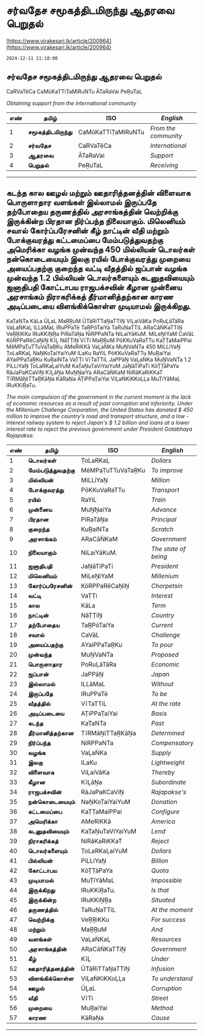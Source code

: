 # சர்வதேச சமூகத்திடமிருந்து ஆதரவை பெறுதல்

[https://www.virakesari.lk/article/200964](https://www.virakesari.lk/article/200964)

`2024-12-11 11:18:00`

## சர்வதேச சமூகத்திடமிருந்து ஆதரவை பெறுதல்

CaRVaTēCa CaMūKaTTiṬaMiRuNTu ĀTaRaVai PeṞuTaL

*Obtaining support from the international community*

எண்|**தமிழ்**|ISO|*English*
---|---|---|---
1|**சமூகத்திடமிருந்து**|CaMūKaTTiṬaMiRuNTu|*From the community*
2|**சர்வதேச**|CaRVaTēCa|*International*
3|**ஆதரவை**|ĀTaRaVai|*Support*
4|**பெறுதல்**|PeṞuTaL|*Receiving*

---

## கடந்த கால ஊழல் மற்றும் ஊதாரித்தனத்தின் விளைவாக பொருளாதார வளங்கள் இல்லாமல் இருப்பதே தற்போதைய தருணத்தில் அரசாங்கத்தின் வெற்றிக்கு இருக்கின்ற பிரதான நிர்ப்பந்த நிலையாகும். மிலெனியம் சவால் கோர்ப்பரேசனின் கீழ் நாட்டின் வீதி மற்றும் போக்குவரத்து கட்டமைப்பை மேம்படுத்துவதற்கு அமெரிக்கா வழங்க முன்வந்த 450 மில்லியன் டொலர்கள் நன்கொடையையும் இலகு ரயில் போக்குவரத்து முறையை அயைப்பதற்கு குறைந்த வட்டி வீதத்தில் ஜப்பான் வழங்க முன்வந்த 1.2 பில்லியன் டொலர்களையும் கடனுதவியையும் ஜனாதிபதி கோட்டாபய ராஜபக்சவின் கீழான முன்னைய அரசாங்கம் நிராகரிக்கத் தீர்மானித்தற்கான காரண அடிப்படையை விளங்கிக்கொள்ள முடியாமல் இருக்கிறது.

KaṬaNTa KāLa ŪḺaL MaṞṞuM ŪTāRiTTaṈaTTiṈ ViḶaiVāKa PoRuḶāTāRa VaḶaṄKaḶ ILLāMaL IRuPPaTē TaṞPōTaiYa TaRuṆaTTiL ARaCāṄKaTTiṈ VeṞṞiKKu IRuKKiṈṞa PiRaTāṈa NiRPPaNTa NiLaiYāKuM. MiLeṈiYaM CaVāL KōRPPaRēCaṈiṈ KīḺ NāṬṬiṈ VīTi MaṞṞuM PōKKuVaRaTTu KaṬṬaMaiPPai MēMPaṬuTTuVaTaṞKu AMeRiKKā VaḺaṄKa MuṈVaNTa 450 MiLLiYaṈ ṬoLaRKaḶ NaṈKoṬaiYaiYuM ILaKu RaYiL PōKKuVaRaTTu MuṞaiYai AYaiPPaTaṞKu KuṞaiNTa VaṬṬi VīTaTTiL JaPPāṈ VaḺaṄKa MuṈVaNTa 1.2 PiLLiYaṈ ṬoLaRKaḶaiYuM KaṬaṈuTaViYaiYuM JaṈāTiPaTi KōṬṬāPaYa RāJaPaKCaViṈ KīḺāṈa MuṈṈaiYa ARaCāṄKaM NiRāKaRiKKaT TīRMāṈiTTaṞKāṈa KāRaṆa AṬiPPaṬaiYai ViḶaṄKiKKoḶḶa MuṬiYāMaL IRuKKiṞaTu.

*The main compulsion of the government in the current moment is the lack of economic resources as a result of past corruption and inferiority. Under the Millenium Challenge Corporation, the United States has donated $ 450 million to improve the country's road and transport structure, and a low -interest railway system to reject Japan's $ 1.2 billion and loans at a lower interest rate to reject the previous government under President Gotabhaya Rajapakse.*

எண்|**தமிழ்**|ISO|*English*
---|---|---|---
1|**டொலர்கள்**|ṬoLaRKaḶ|*Dollars*
2|**மேம்படுத்துவதற்கு**|MēMPaṬuTTuVaTaṞKu|*To improve*
3|**மில்லியன்**|MiLLiYaṈ|*Million*
4|**போக்குவரத்து**|PōKKuVaRaTTu|*Transport*
5|**ரயில்**|RaYiL|*Train*
6|**முன்னைய**|MuṈṈaiYa|*Advance*
7|**பிரதான**|PiRaTāṈa|*Principal*
8|**குறைந்த**|KuṞaiNTa|*Scratch*
9|**அரசாங்கம்**|ARaCāṄKaM|*Government*
10|**நிலையாகும்**|NiLaiYāKuM.|*The state of being*
11|**ஜனாதிபதி**|JaṈāTiPaTi|*President*
12|**மிலெனியம்**|MiLeṈiYaM|*Millenium*
13|**கோர்ப்பரேசனின்**|KōRPPaRēCaṈiṈ|*Chorpetsin*
14|**வட்டி**|VaṬṬi|*Interest*
15|**கால**|KāLa|*Term*
16|**நாட்டின்**|NāṬṬiṈ|*Country*
17|**தற்போதைய**|TaṞPōTaiYa|*Current*
18|**சவால்**|CaVāL|*Challenge*
19|**அயைப்பதற்கு**|AYaiPPaTaṞKu|*To pour*
20|**முன்வந்த**|MuṈVaNTa|*Proposed*
21|**பொருளாதார**|PoRuḶāTāRa|*Economic*
22|**ஜப்பான்**|JaPPāṈ|*Japan*
23|**இல்லாமல்**|ILLāMaL|*Without*
24|**இருப்பதே**|IRuPPaTē|*To be*
25|**வீதத்தில்**|VīTaTTiL|*At the rate*
26|**அடிப்படையை**|AṬiPPaṬaiYai|*Basis*
27|**கடந்த**|KaṬaNTa|*Past*
28|**தீர்மானித்தற்கான**|TīRMāṈiTTaṞKāṈa|*Determined*
29|**நிர்ப்பந்த**|NiRPPaNTa|*Compensatory*
30|**வழங்க**|VaḺaṄKa|*Supply*
31|**இலகு**|ILaKu|*Lightweight*
32|**விளைவாக**|ViḶaiVāKa|*Thereby*
33|**கீழான**|KīḺāṈa|*Subordinate*
34|**ராஜபக்சவின்**|RāJaPaKCaViṈ|*Rajapakse's*
35|**நன்கொடையையும்**|NaṈKoṬaiYaiYuM|*Donation*
36|**கட்டமைப்பை**|KaṬṬaMaiPPai|*Configure*
37|**அமெரிக்கா**|AMeRiKKā|*America*
38|**கடனுதவியையும்**|KaṬaṈuTaViYaiYuM|*Lend*
39|**நிராகரிக்கத்**|NiRāKaRiKKaT|*Reject*
40|**டொலர்களையும்**|ṬoLaRKaḶaiYuM|*Dollars*
41|**பில்லியன்**|PiLLiYaṈ|*Billion*
42|**கோட்டாபய**|KōṬṬāPaYa|*Quota*
43|**முடியாமல்**|MuṬiYāMaL|*Impossible*
44|**இருக்கிறது**|IRuKKiṞaTu.|*Is that*
45|**இருக்கின்ற**|IRuKKiṈṞa|*Situated*
46|**தருணத்தில்**|TaRuṆaTTiL|*At the moment*
47|**வெற்றிக்கு**|VeṞṞiKKu|*For success*
48|**மற்றும்**|MaṞṞuM|*And*
49|**வளங்கள்**|VaḶaṄKaḶ|*Resources*
50|**அரசாங்கத்தின்**|ARaCāṄKaTTiṈ|*Government*
51|**கீழ்**|KīḺ|*Under*
52|**ஊதாரித்தனத்தின்**|ŪTāRiTTaṈaTTiṈ|*Infusion*
53|**விளங்கிக்கொள்ள**|ViḶaṄKiKKoḶḶa|*To understand*
54|**ஊழல்**|ŪḺaL|*Corruption*
55|**வீதி**|VīTi|*Street*
56|**முறையை**|MuṞaiYai|*Method*
57|**காரண**|KāRaṆa|*Cause*

---
